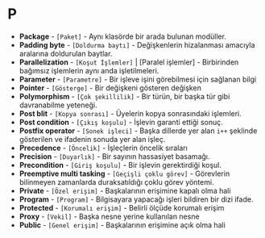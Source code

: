 # **P**

* **Package** - `[Paket]` - Aynı klasörde bir arada bulunan modüller.
* **Padding byte** - `[Doldurma baytı]` - Değişkenlerin hizalanması amacıyla aralarına doldurulan baytlar.
* **Parallelization** - `[Koşut İşlemler]` | [Paralel işlemler] - Birbirinden bağımsız işlemlerin aynı anda işletilmeleri.
* **Parameter** - `[Parametre]` - Bir işleve işini görebilmesi için sağlanan bilgi
* **Pointer** - `[Gösterge]` - Bir değişkeni gösteren değişken
* **Polymorphism** - `[Çok şekillilik]` - Bir türün, bir başka tür gibi davranabilme yeteneği.
* **Post blit** - `[Kopya sonrası]` - Üyelerin kopya sonrasındaki işlemleri.
* **Post condition** - `[Çıkış koşulu]` - İşlevin garanti ettiği sonuç.
* **Postfix operator** - `[Sonek işleci]` - Başka dillerde yer alan `i++` şeklinde gösterilen ve ifadenin sonuda yer alan işleç.
* **Precedence** - `[Öncelik]` - İşleçlerin öncelik sıraları
* **Precision** - `[Duyarlık]` - Bir sayının hassasiyet basamağı.
* **Precondition** - `[Giriş koşulu]` - Bir işlevin gerektirdiği koşul.
* **Preemptive multi tasking** - `[Geçişli çoklu görev]` - Görevlerin bilinmeyen zamanlarda duraksatıldığı çoklu görev yöntemi.
* **Private** - `[Özel erişim]` - Başkalarının erişimine kapalı olma hali
* **Program** - `[Program]` - Bilgisayara yapacağı işleri bildiren bir dizi ifade.
* **Protected** - `[Korumalı erişim]` - Belirli ölçüde korumalı erişim
* **Proxy** - `[Vekil]` - Başka nesne yerine kullanılan nesne
* **Public** - `[Genel erişim]` - Başkalarının erişimine açık olma hali
